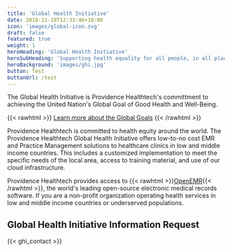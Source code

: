 ```yaml
---
title: 'Global Health Initiative'
date: 2018-11-18T12:33:46+10:00
icon: 'images/global-icon.svg'
draft: false
featured: true
weight: 1
heroHeading: 'Global Health Initiative'
heroSubHeading: 'Supporting health equality for all people, in all places.'
heroBackground: 'images/ghi.jpg'
button: Test
buttonUrl: /test
---
```


The Global Health Initiative is Providence Healthtech's committment to achieving the United Nation's Global Goal of Good Health and Well-Being.

{{< rawhtml >}}
<a href="/global-goals" class="mb-3 btn btn-primary btn-primary">Learn more about the Global Goals</a>
{{< /rawhtml >}}

Providence Healthtech is committed to health equity around the world. The Providence Healthtech Global Health Initiative offers low-to-no cost EMR and Practice Management solutions to healthcare clinics in low and middle income countries. This includes a customized implementation to meet the specific needs of the local area, access to training material, and use of our cloud infrastructure.

Providence Healthtech provides access to {{< rawhtml >}}<a href="https://open-emr.org" target="_blank">OpenEMR</a>{{< /rawhtml >}}, the world's leading open-source electronic medical records software. If you are a non-profit organization operating health services in low and middle income countries or underserved populations.

## Global Health Initiative Information Request

{{< ghi_contact >}}
